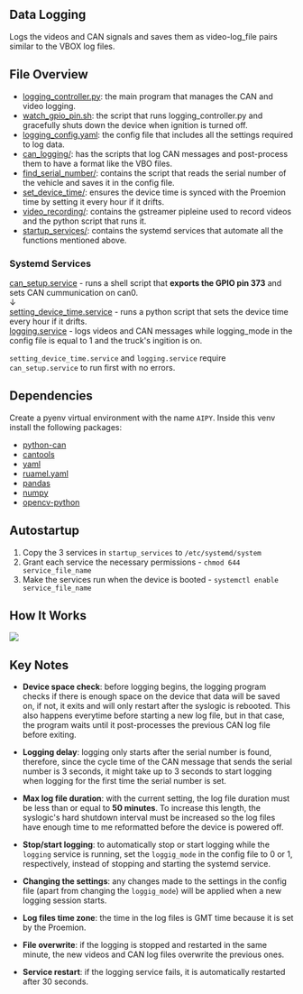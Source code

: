 ## Data Logging
Logs the videos and CAN signals and saves them as video-log_file pairs similar to the VBOX log files.



## File Overview
- [logging_controller.py](logging_controller.py): the main program that manages the CAN and video logging.  
- [watch_gpio_pin.sh](watch_gpio_pin.sh): the script that runs logging_controller.py and gracefully shuts down the device when ignition is turned off.
- [logging_config.yaml](logging_config.yaml): the config file that includes all the settings required to log data. 
- [can_logging/](can_logging): has the scripts that log CAN messages and post-process them to have a format like the VBO files. 
- [find_serial_number/](find_serial_number): contains the script that reads the serial number of the vehicle and saves it in the config file. 
- [set_device_time/](set_device_time): ensures the device time is synced with the Proemion time by setting it every hour if it drifts.   
- [video_recording/](video_recording): contains the gstreamer pipleine used to record videos and the python script that runs it.
- [startup_services/](startup_services): contains the systemd services that automate all the functions mentioned above.



### Systemd Services
[can_setup.service](startup_services/can_setup.service) - runs a shell script that **exports the GPIO pin 373** and sets CAN cummunication on can0.<br>
&darr;<br>
[setting_device_time.service](startup_services/setting_device_time.service) - runs a python script that sets the device time every hour if it drifts.<br>
[logging.service](startup_services/logging.service) - logs videos and CAN messages while logging_mode in the config file is equal to 1 and the truck's ingition is on.

```setting_device_time.service``` and ```logging.service``` require ```can_setup.service``` to run first with no errors. 



## Dependencies
Create a pyenv virtual environment with the name ```AIPY```. Inside this venv install the following packages:
* [python-can](https://pypi.org/project/python-can/) 
* [cantools](https://pypi.org/project/cantools/) 
* [yaml](https://pypi.org/project/PyYAML/) 
* [ruamel.yaml](https://pypi.org/project/ruamel.yaml/) 
* [pandas](https://pypi.org/project/pandas/)
* [numpy](https://pypi.org/project/numpy/)
* [opencv-python](https://pypi.org/project/opencv-python/)



## Autostartup
1. Copy the 3 services in `startup_services` to ```/etc/systemd/system```<br>
2. Grant each service the necessary permissions - ```chmod 644 service_file_name```  
3. Make the services run when the device is booted - ```systemctl enable service_file_name```  

 


## How It Works
<img src="logging_pipeline.png">


## Key Notes 

* **Device space check**: before logging begins, the logging program checks if there is enough space on the device that data will be saved on, if not, it exits and will only restart after the syslogic is rebooted. This also happens everytime before starting a new log file, but in that case, the program waits until it post-processes the previous CAN log file before exiting. 

* **Logging delay**: logging only starts after the serial number is found, therefore, since the cycle time of the CAN message that sends the serial number is 3 seconds, it might take up to 3 seconds to start logging when logging for the first time the serial number is set.  

* **Max log file duration**: with the current setting, the log file duration must be less than or equal to **50 minutes**. To increase this length, the syslogic's hard shutdown interval must be increased so the log files have enough time to me reformatted before the device is powered off. 

* **Stop/start logging**: to automatically stop or start logging while the ```logging``` service is running, set the ```loggig_mode``` in the config file to 0 or 1, respectively, instead of stopping and starting the systemd service. 

* **Changing the settings**: any changes made to the settings in the config file (apart from changing the ```loggig_mode```) will be applied when a new logging session starts.

* **Log files time zone**: the time in the log files is GMT time because it is set by the Proemion. 

* **File overwrite**: if the logging is stopped and restarted in the same minute, the new videos and CAN log files overwrite the previous ones.

* **Service restart**: if the logging service fails, it is automatically restarted after 30 seconds.
 
 


 
 
